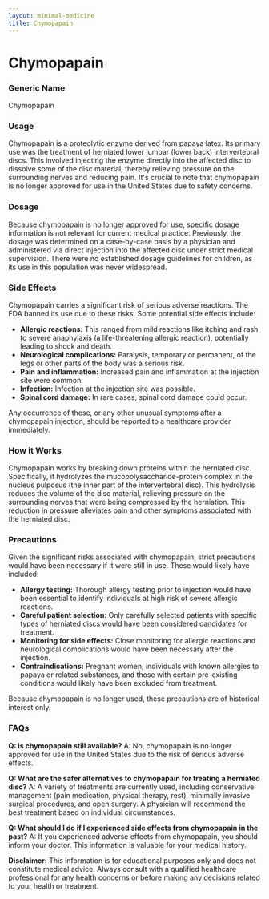 ```yaml
---
layout: minimal-medicine
title: Chymopapain
---
```


# Chymopapain
### Generic Name
Chymopapain

### Usage
Chymopapain is a proteolytic enzyme derived from papaya latex.  Its primary use was the treatment of herniated lower lumbar (lower back) intervertebral discs.  This involved injecting the enzyme directly into the affected disc to dissolve some of the disc material, thereby relieving pressure on the surrounding nerves and reducing pain.  It's crucial to note that chymopapain is no longer approved for use in the United States due to safety concerns.

### Dosage
Because chymopapain is no longer approved for use, specific dosage information is not relevant for current medical practice.  Previously, the dosage was determined on a case-by-case basis by a physician and administered via direct injection into the affected disc under strict medical supervision.  There were no established dosage guidelines for children, as its use in this population was never widespread.

### Side Effects
Chymopapain carries a significant risk of serious adverse reactions.  The FDA banned its use due to these risks.  Some potential side effects include:

* **Allergic reactions:** This ranged from mild reactions like itching and rash to severe anaphylaxis (a life-threatening allergic reaction), potentially leading to shock and death.
* **Neurological complications:**  Paralysis, temporary or permanent, of the legs or other parts of the body was a serious risk.
* **Pain and inflammation:**  Increased pain and inflammation at the injection site were common.
* **Infection:**  Infection at the injection site was possible.
* **Spinal cord damage:** In rare cases, spinal cord damage could occur.

Any occurrence of these, or any other unusual symptoms after a chymopapain injection, should be reported to a healthcare provider immediately.

### How it Works
Chymopapain works by breaking down proteins within the herniated disc.  Specifically, it hydrolyzes the mucopolysaccharide-protein complex in the nucleus pulposus (the inner part of the intervertebral disc). This hydrolysis reduces the volume of the disc material, relieving pressure on the surrounding nerves that were being compressed by the herniation.  This reduction in pressure alleviates pain and other symptoms associated with the herniated disc.

### Precautions
Given the significant risks associated with chymopapain,  strict precautions would have been necessary if it were still in use. These would likely have included:

* **Allergy testing:**  Thorough allergy testing prior to injection would have been essential to identify individuals at high risk of severe allergic reactions.
* **Careful patient selection:**  Only carefully selected patients with specific types of herniated discs would have been considered candidates for treatment.
* **Monitoring for side effects:**  Close monitoring for allergic reactions and neurological complications would have been necessary after the injection.
* **Contraindications:**  Pregnant women, individuals with known allergies to papaya or related substances, and those with certain pre-existing conditions would likely have been excluded from treatment.

Because chymopapain is no longer used, these precautions are of historical interest only.


### FAQs

**Q: Is chymopapain still available?**
A: No, chymopapain is no longer approved for use in the United States due to the risk of serious adverse effects.

**Q: What are the safer alternatives to chymopapain for treating a herniated disc?**
A:  A variety of treatments are currently used, including conservative management (pain medication, physical therapy, rest), minimally invasive surgical procedures, and open surgery.  A physician will recommend the best treatment based on individual circumstances.

**Q:  What should I do if I experienced side effects from chymopapain in the past?**
A: If you experienced adverse effects from chymopapain, you should inform your doctor.  This information is valuable for your medical history.  


**Disclaimer:** This information is for educational purposes only and does not constitute medical advice.  Always consult with a qualified healthcare professional for any health concerns or before making any decisions related to your health or treatment.

